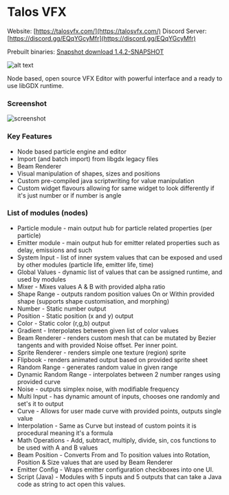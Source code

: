 
# Talos VFX

Website: [https://talosvfx.com/](https://talosvfx.com/)
Discord Server: [https://discord.gg/EQqYGcyMfr](https://discord.gg/EQqYGcyMfr)

Prebuilt binaries:
[Snapshot download 1.4.2-SNAPSHOT](https://editor.talosvfx.com/editor-binaries/editor-desktop-1.4.2-SNAPSHOT.jar)


![alt text](https://i.imgur.com/Fxw1Unn.jpg)

Node based, open source VFX Editor with powerful interface and a ready to use libGDX runtime.

### Screenshot 

![screenshot](https://i.imgur.com/KYpynzB.png)

### Key Features

  * Node based particle engine and editor
  * Import (and batch import) from libgdx legacy files
  * Beam Renderer
  * Visual manipulation of shapes, sizes and positions
  * Custom pre-compiled java scriptwriting for value manipulation
  * Custom widget flavours allowing for same widget to look differently if it's just number or if number is angle
  
### List of modules (nodes)

  * Particle module - main output hub for particle related properties (per particle)
  * Emitter module - main output hub for emitter related properties such as delay, emissions and such
  * System Input - list of inner system values that can be exposed and used by other modules (particle life, emitter life, time)
  * Global Values - dynamic list of values that can be assigned runtime, and used by modules
  * Mixer - Mixes values A & B with provided alpha ratio
  * Shape Range - outputs random position values On or Within provided shape (supports shape customisation, and morphing)
  * Number - Static number output
  * Position - Static position (x and y) output
  * Color - Static color (r,g,b) output
  * Gradient - Interpolates between given list of color values
  * Beam Renderer - renders custom mesh that can be mutated by Bezier tangents and with provided Noise offset. Per inner point.
  * Sprite Renderer - renders simple one texture (region) sprite
  * Flipbook - renders animated output based on provided sprite sheet
  * Random Range - generates random value in given range
  * Dynamic Random Range - interpolates between 2 number ranges using provided curve
  * Noise - outputs simplex noise, with modifiable frequency
  * Multi Input - has dynamic amount of inputs, chooses one randomly and set's it to output
  * Curve - Allows for user made curve with provided points, outputs single value
  * Interpolation - Same as Curve but instead of custom points it is procedural meaning it's a formula
  * Math Operations - Add, subtract, multiply, divide, sin, cos functions to be used with A and B values
  * Beam Position - Converts From and To position values into Rotation, Position & Size values that are used by Beam Renderer
  * Emitter Config - Wraps emitter configuration checkboxes into one UI. 
  * Script (Java) - Modules with 5 inputs and 5 outputs that can take a Java code as string to act open this values.
  
